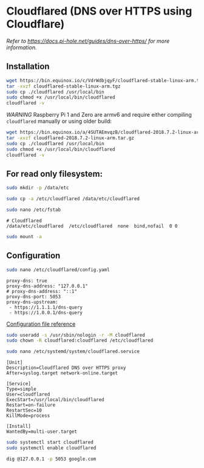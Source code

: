 # Cloudflared (DNS over HTTPS using Cloudflare)

_Refer to https://docs.pi-hole.net/guides/dns-over-https/ for more information._

## Installation

```bash
wget https://bin.equinox.io/c/VdrWdbjqyF/cloudflared-stable-linux-arm.tgz
tar -xvzf cloudflared-stable-linux-arm.tgz
sudo cp ./cloudflared /usr/local/bin
sudo chmod +x /usr/local/bin/cloudflared
cloudflared -v
```

*WARNING* Raspberry Pi 1 and Zero are armv6 and require either compiling `cloudflared` manually or using older build:

```bash
wget https://bin.equinox.io/a/4SUTAEmvqzB/cloudflared-2018.7.2-linux-arm.tar.gz
tar -xvzf cloudflared-2018.7.2-linux-arm.tar.gz
sudo cp ./cloudflared /usr/local/bin
sudo chmod +x /usr/local/bin/cloudflared
cloudflared -v
```

## For read only filesystem:

```bash
sudo mkdir -p /data/etc

sudo cp -a /etc/cloudflared /data/etc/cloudflared
```

```bash
sudo nano /etc/fstab
```
```
# Cloudflared
/data/etc/cloudflared  /etc/cloudflared  none  bind,nofail  0 0
```

```bash
sudo mount -a
```

## Configuration

```bash
sudo nano /etc/cloudflared/config.yaml
```
```
proxy-dns: true
proxy-dns-address: "127.0.0.1"
# proxy-dns-address: "::1"
proxy-dns-port: 5053
proxy-dns-upstream:
 - https://1.1.1.1/dns-query
 - https://1.0.0.1/dns-query
```
[Configuration file reference](https://developers.cloudflare.com/argo-tunnel/reference/config/)

```bash
sudo useradd -s /usr/sbin/nologin -r -M cloudflared
sudo chown -R cloudflared:cloudflared /etc/cloudflared
```

```bash
sudo nano /etc/systemd/system/cloudflared.service
```

```
[Unit]
Description=Cloudflared DNS over HTTPS proxy
After=syslog.target network-online.target

[Service]
Type=simple
User=cloudflared
ExecStart=/usr/local/bin/cloudflared
Restart=on-failure
RestartSec=10
KillMode=process

[Install]
WantedBy=multi-user.target
```

```bash
sudo systemctl start cloudflared
sudo systemctl enable cloudflared
```

```bash
dig @127.0.0.1 -p 5053 google.com
```
